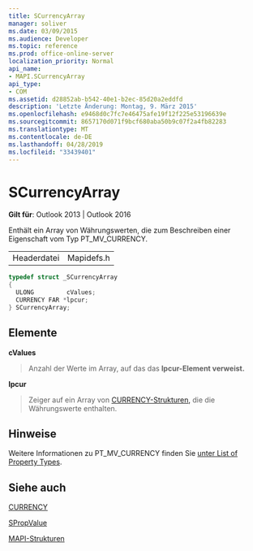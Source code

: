 ```yaml
---
title: SCurrencyArray
manager: soliver
ms.date: 03/09/2015
ms.audience: Developer
ms.topic: reference
ms.prod: office-online-server
localization_priority: Normal
api_name:
- MAPI.SCurrencyArray
api_type:
- COM
ms.assetid: d28852ab-b542-40e1-b2ec-85d20a2eddfd
description: 'Letzte Änderung: Montag, 9. März 2015'
ms.openlocfilehash: e9468d0c7fc7e46475afe19f12f225e53196639e
ms.sourcegitcommit: 8657170d071f9bcf680aba50b9c07f2a4fb82283
ms.translationtype: MT
ms.contentlocale: de-DE
ms.lasthandoff: 04/28/2019
ms.locfileid: "33439401"
---
```

# <a name="scurrencyarray"></a>SCurrencyArray

  
  
**Gilt für**: Outlook 2013 | Outlook 2016 
  
Enthält ein Array von Währungswerten, die zum Beschreiben einer Eigenschaft vom Typ PT_MV_CURRENCY. 
  
|||
|:-----|:-----|
|Headerdatei  <br/> |Mapidefs.h  <br/> |
   
```cpp
typedef struct _SCurrencyArray
{
  ULONG         cValues;
  CURRENCY FAR *lpcur;
} SCurrencyArray;

```

## <a name="members"></a>Elemente

 **cValues**
  
> Anzahl der Werte im Array, auf das das **lpcur-Element verweist.** 
    
 **lpcur**
  
> Zeiger auf ein Array von [CURRENCY-Strukturen,](currency.md) die die Währungswerte enthalten. 
    
## <a name="remarks"></a>Hinweise

Weitere Informationen zu PT_MV_CURRENCY finden Sie [unter List of Property Types](property-types.md). 
  
## <a name="see-also"></a>Siehe auch



[CURRENCY](currency.md)
  
[SPropValue](spropvalue.md)


[MAPI-Strukturen](mapi-structures.md)

